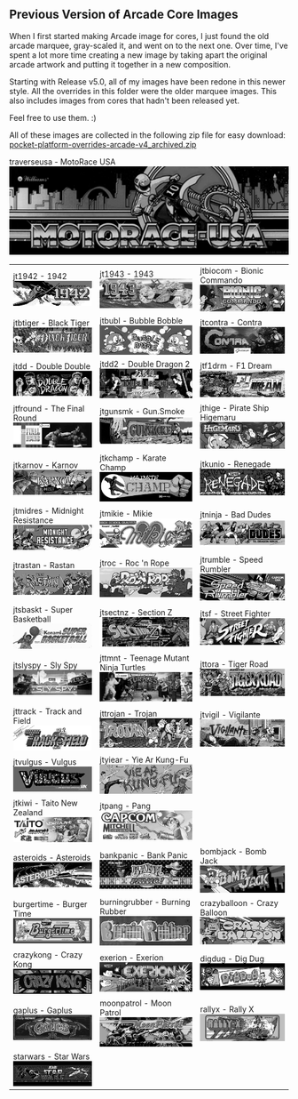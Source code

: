 ## Previous Version of Arcade Core Images

When I first started making Arcade image for cores, I just found the old arcade marquee, gray-scaled it, and went on to the next one. Over time, I've spent a lot more time creating a new image by taking apart the original arcade artwork and putting it together in a new composition.

Starting with Release v5.0, all of my images have been redone in this newer style. All the overrides in this folder were the older marquee images. This also includes images from cores that hadn't been released yet.

Feel free to use them. :)

All of these images are collected in the following zip file for easy download: <a href="pocket-platform-overrides-arcade-v4_archived.zip">pocket-platform-overrides-arcade-v4_archived.zip</a>

<table>
<tr>
</tr>
<tr>
 <td>jt1942 - 1942 <img src="pics/jt1942.png" /></td>
 <td>jt1943 - 1943 <img src="pics/jt1943.png" /></td>
 <td>jtbiocom - Bionic Commando <img src="pics/jtbiocom.png" /></td>
</tr>
<tr>
 <td>jtbtiger - Black Tiger <img src="pics/jtbtiger.png" /></td>
 <td>jtbubl - Bubble Bobble <img src="pics/jtbubl.png" /></td>
 <td>jtcontra - Contra <img src="pics/jtcontra.png" /></td> 
</tr>
<tr>
 <td>jtdd - Double Double <img src="pics/jtdd.png" /></td> 
 <td>jtdd2 - Double Dragon 2 <img src="pics/jtdd2.png" /></td>
 <td>jtf1drm - F1 Dream <img src="pics/jtf1drm.png" /></td>
</tr>
<tr>
 <td>jtfround - The Final Round <img src="pics/jtfround.png" /></td>
 <td>jtgunsmk - Gun.Smoke <img src="pics/jtgunsmk.png" /></td>
 <td>jthige - Pirate Ship Higemaru <img src="pics/jthige.png" /></td>
</tr>
<tr>
 <td>jtkarnov - Karnov <img src="pics/jtkarnov.png" /></td>
 <td>jtkchamp - Karate Champ <img src="pics/jtkchamp.png" /></td> 
 <td>jtkunio - Renegade <img src="pics/jtkunio.png" /></td>
</tr>
<tr>
 <td>jtmidres - Midnight Resistance <img src="pics/jtmidres.png" /></td>
 <td>jtmikie - Mikie <img src="pics/jtmikie.png" /></td>
 <td>jtninja - Bad Dudes <img src="pics/jtninja.png" /></td>
</tr>
<tr>
 <td>jtrastan - Rastan <img src="pics/jtrastan.png" /></td>
 <td>jtroc - Roc 'n Rope <img src="pics/jtroc.png" /></td>
 <td>jtrumble - Speed Rumbler <img src="pics/jtrumble.png" /></td>
</tr>
<tr>
 <td>jtsbaskt - Super Basketball <img src="pics/jtsbaskt.png" /></td>
 <td>jtsectnz - Section Z <img src="pics/jtsectnz.png" /></td>
 <td>jtsf - Street Fighter <img src="pics/jtsf.png" /></td>
</tr>
<tr>
 <td>jtslyspy - Sly Spy <img src="pics/jtslyspy.png" /></td>
 <td>jttmnt - Teenage Mutant Ninja Turtles <img src="pics/jttmnt.png" /></td>
 <td>jttora - Tiger Road <img src="pics/jttora.png" /></td>
</tr>
<tr>
 <td>jttrack - Track and Field <img src="pics/jttrack.png" /></td>
 <td>jttrojan - Trojan <img src="pics/jttrojan.png" /></td>
 <td>jtvigil - Vigilante <img src="pics/jtvigil.png" /></td>
</tr>
<tr>
 <td>jtvulgus - Vulgus <img src="pics/jtvulgus.png" /></td>
 <td>jtyiear - Yie Ar Kung-Fu <img src="pics/jtyiear.png" /></td> 
</tr>
<tr>
 <td>jtkiwi - Taito New Zealand <img src="pics/jtkiwi.png" /></td>
 <td>jtpang - Pang <img src="pics/jtpang.png" /></td>
</tr>
<tr>
 <td>asteroids - Asteroids <img src="pics/asteroids.png" /></td>
 <td>bankpanic - Bank Panic <img src="pics/bankpanic.png" /></td>
 <td>bombjack - Bomb Jack <img src="pics/bombjack.png" /></td>
</tr>
<tr>
 <td>burgertime - Burger Time <img src="pics/burgertime.png" /></td>
 <td>burningrubber - Burning Rubber <img src="pics/burningrubber.png" /></td>
 <td>crazyballoon - Crazy Balloon <img src="pics/crazyballoon.png" /></td>
</tr>
<tr>
 <td>crazykong - Crazy Kong <img src="pics/crazykong.png" /></td>  
 <td>exerion - Exerion <img src="pics/exerion.png" /></td> 
 <td>digdug - Dig Dug <img src="pics/digdug.png" /></td>
</tr>
<tr>
 <td>gaplus - Gaplus <img src="pics/gaplus.png" /></td>
 <td>moonpatrol - Moon Patrol <img src="pics/moonpatrol.png" /></td>
 <td>rallyx - Rally X <img src="pics/rallyx.png" /></td>
</tr>
<tr>
 <td>starwars - Star Wars <img src="pics/starwars.png" /></td>
 <tr>traverseusa - MotoRace USA <img src="pics/traverseusa.png" /></td>
</tr>
</table>



